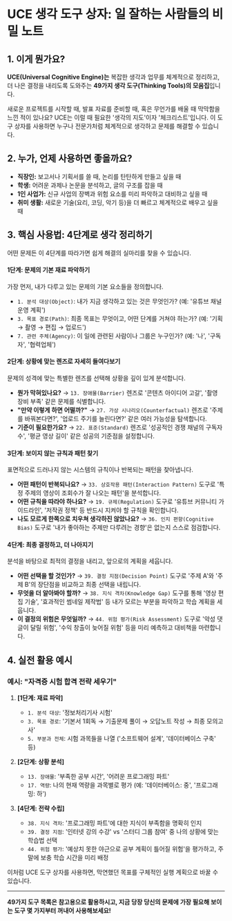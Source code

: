 # **UCE 생각 도구 상자: 일 잘하는 사람들의 비밀 노트**

## **1. 이게 뭔가요?**

**UCE(Universal Cognitive Engine)는** 복잡한 생각과 업무를 체계적으로 정리하고, 더 나은 결정을 내리도록 도와주는 **49가지 생각 도구(Thinking Tools)의 모음집**입니다.

새로운 프로젝트를 시작할 때, 발표 자료를 준비할 때, 혹은 무언가를 배울 때 막막함을 느낀 적이 있나요? UCE는 이럴 때 필요한 '생각의 지도'이자 '체크리스트'입니다. 이 도구 상자를 사용하면 누구나 전문가처럼 체계적으로 생각하고 문제를 해결할 수 있습니다.

## **2. 누가, 언제 사용하면 좋을까요?**

*   **직장인:** 보고서나 기획서를 쓸 때, 논리를 탄탄하게 만들고 싶을 때
*   **학생:** 어려운 과제나 논문을 분석하고, 글의 구조를 잡을 때
*   **1인 사업가:** 신규 사업의 장벽과 위험 요소를 미리 파악하고 대비하고 싶을 때
*   **취미 생활:** 새로운 기술(요리, 코딩, 악기 등)을 더 빠르고 체계적으로 배우고 싶을 때

## **3. 핵심 사용법: 4단계로 생각 정리하기**

어떤 문제든 이 4단계를 따라가면 쉽게 해결의 실마리를 찾을 수 있습니다.

#### **1단계: 문제의 기본 재료 파악하기**

가장 먼저, 내가 다루고 있는 문제의 기본 요소들을 정의합니다.

*   `1. 분석 대상(Object)`: 내가 지금 생각하고 있는 것은 무엇인가? (예: '유튜브 채널 운영 계획')
*   `3. 목표 경로(Path)`: 최종 목표는 무엇이고, 어떤 단계를 거쳐야 하는가? (예: '기획 → 촬영 → 편집 → 업로드')
*   `7. 관련 주체(Agency)`: 이 일에 관련된 사람이나 그룹은 누구인가? (예: '나', '구독자', '협력업체')

#### **2단계: 상황에 맞는 렌즈로 자세히 들여다보기**

문제의 성격에 맞는 특별한 렌즈를 선택해 상황을 깊이 있게 분석합니다.

*   **뭔가 막혀있나요?** → `13. 장애물(Barrier)` 렌즈로 '콘텐츠 아이디어 고갈', '촬영 장비 부족' 같은 문제를 식별합니다.
*   **"만약 이렇게 하면 어떨까?"** → `27. 가상 시나리오(Counterfactual)` 렌즈로 '주제를 바꿔본다면?', '업로드 주기를 늘린다면?' 같은 여러 가능성을 탐색합니다.
*   **기준이 필요한가요?** → `22. 표준(Standard)` 렌즈로 '성공적인 경쟁 채널의 구독자 수', '평균 영상 길이' 같은 성공의 기준점을 설정합니다.

#### **3단계: 보이지 않는 규칙과 패턴 찾기**

표면적으로 드러나지 않는 시스템의 규칙이나 반복되는 패턴을 찾아냅니다.

*   **어떤 패턴이 반복되나요?** → `33. 상호작용 패턴(Interaction Pattern)` 도구로 '특정 주제의 영상이 조회수가 잘 나오는 패턴'을 분석합니다.
*   **어떤 규칙을 따라야 하나요?** → `19. 규제(Regulation)` 도구로 '유튜브 커뮤니티 가이드라인', '저작권 정책' 등 반드시 지켜야 할 규칙을 확인합니다.
*   **나도 모르게 한쪽으로 치우쳐 생각하진 않았나요?** → `36. 인지 편향(Cognitive Bias)` 도구로 '내가 좋아하는 주제만 다루려는 경향'은 없는지 스스로 점검합니다.

#### **4단계: 최종 결정하고, 더 나아지기**

분석을 바탕으로 최적의 결정을 내리고, 앞으로의 계획을 세웁니다.

*   **어떤 선택을 할 것인가?** → `39. 결정 지점(Decision Point)` 도구로 '주제 A'와 '주제 B'의 장단점을 비교하고 최종 선택을 내립니다.
*   **무엇을 더 알아봐야 할까?** → `38. 지식 격차(Knowledge Gap)` 도구를 통해 '영상 편집 기술', '효과적인 썸네일 제작법' 등 내가 모르는 부분을 파악하고 학습 계획을 세웁니다.
*   **이 결정의 위험은 무엇일까?** → `44. 위험 평가(Risk Assessment)` 도구로 '악성 댓글이 달릴 위험', '수익 창출이 늦어질 위험' 등을 미리 예측하고 대비책을 마련합니다.

## **4. 실전 활용 예시**

### **예시: "자격증 시험 합격 전략 세우기"**

1.  **[1단계: 재료 파악]**
    *   `1. 분석 대상`: '정보처리기사 시험'
    *   `3. 목표 경로`: '기본서 1회독 → 기출문제 풀이 → 오답노트 작성 → 최종 모의고사'
    *   `5. 부분과 전체`: 시험 과목들을 나열 ('소프트웨어 설계', '데이터베이스 구축' 등)

2.  **[2단계: 상황 분석]**
    *   `13. 장애물`: '부족한 공부 시간', '어려운 프로그래밍 파트'
    *   `17. 역량`: 나의 현재 역량을 과목별로 평가 (예: '데이터베이스: 중', '프로그래밍: 하')

3.  **[4단계: 전략 수립]**
    *   `38. 지식 격차`: '프로그래밍 파트'에 대한 지식이 부족함을 명확히 인지
    *   `39. 결정 지점`: '인터넷 강의 수강' vs '스터디 그룹 참여' 중 나의 상황에 맞는 학습법 선택
    *   `44. 위험 평가`: '예상치 못한 야근으로 공부 계획이 틀어질 위험'을 평가하고, 주말에 보충 학습 시간을 미리 배정

이처럼 UCE 도구 상자를 사용하면, 막연했던 목표를 구체적인 실행 계획으로 바꿀 수 있습니다.

---

**49가지 도구 목록은 참고용으로 활용하시고, 지금 당장 당신의 문제에 가장 필요해 보이는 도구 몇 가지부터 꺼내어 사용해보세요!**